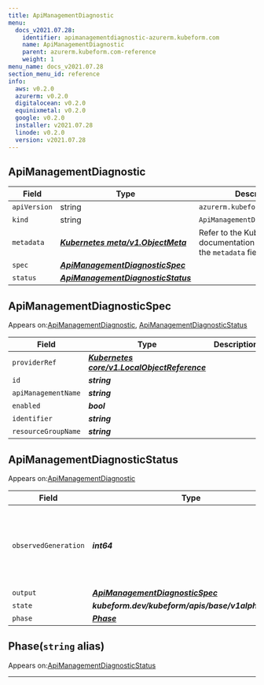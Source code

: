 ```yaml
---
title: ApiManagementDiagnostic
menu:
  docs_v2021.07.28:
    identifier: apimanagementdiagnostic-azurerm.kubeform.com
    name: ApiManagementDiagnostic
    parent: azurerm.kubeform.com-reference
    weight: 1
menu_name: docs_v2021.07.28
section_menu_id: reference
info:
  aws: v0.2.0
  azurerm: v0.2.0
  digitalocean: v0.2.0
  equinixmetal: v0.2.0
  google: v0.2.0
  installer: v2021.07.28
  linode: v0.2.0
  version: v2021.07.28
---
```


## ApiManagementDiagnostic
| Field | Type | Description |
| ------ | ----- | ----------- |
| `apiVersion` | string | `azurerm.kubeform.com/v1alpha1` |
|    `kind` | string | `ApiManagementDiagnostic` |
| `metadata` | ***[Kubernetes meta/v1.ObjectMeta](https://v1-18.docs.kubernetes.io/docs/reference/generated/kubernetes-api/v1.18/#objectmeta-v1-meta)***|Refer to the Kubernetes API documentation for the fields of the `metadata` field.|
| `spec` | ***[ApiManagementDiagnosticSpec](#apimanagementdiagnosticspec)***||
| `status` | ***[ApiManagementDiagnosticStatus](#apimanagementdiagnosticstatus)***||
## ApiManagementDiagnosticSpec

Appears on:[ApiManagementDiagnostic](#apimanagementdiagnostic), [ApiManagementDiagnosticStatus](#apimanagementdiagnosticstatus)

| Field | Type | Description |
| ------ | ----- | ----------- |
| `providerRef` | ***[Kubernetes core/v1.LocalObjectReference](https://v1-18.docs.kubernetes.io/docs/reference/generated/kubernetes-api/v1.18/#localobjectreference-v1-core)***||
| `id` | ***string***||
| `apiManagementName` | ***string***||
| `enabled` | ***bool***||
| `identifier` | ***string***||
| `resourceGroupName` | ***string***||
## ApiManagementDiagnosticStatus

Appears on:[ApiManagementDiagnostic](#apimanagementdiagnostic)

| Field | Type | Description |
| ------ | ----- | ----------- |
| `observedGeneration` | ***int64***| ***(Optional)*** Resource generation, which is updated on mutation by the API Server.|
| `output` | ***[ApiManagementDiagnosticSpec](#apimanagementdiagnosticspec)***| ***(Optional)*** |
| `state` | ***kubeform.dev/kubeform/apis/base/v1alpha1.State***| ***(Optional)*** |
| `phase` | ***[Phase](#phase)***| ***(Optional)*** |
## Phase(`string` alias)

Appears on:[ApiManagementDiagnosticStatus](#apimanagementdiagnosticstatus)

---
